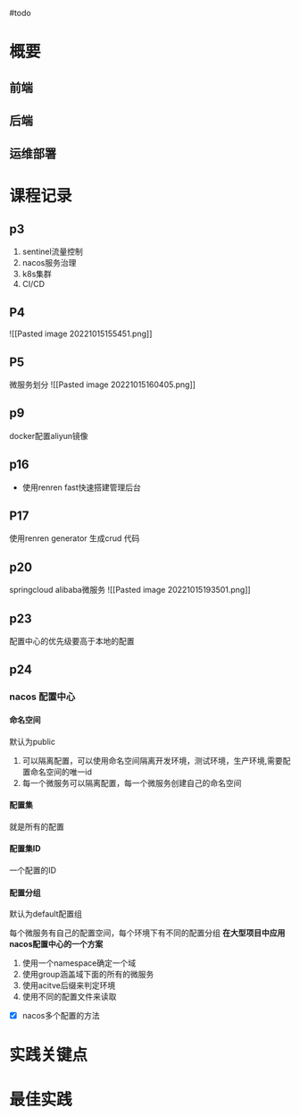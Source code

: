 #todo
# 概要
## 前端
## 后端
## 运维部署
# 课程记录
## p3
1. sentinel流量控制
2. nacos服务治理
3. k8s集群
4. CI/CD
## P4
![[Pasted image 20221015155451.png]]
## P5
微服务划分
![[Pasted image 20221015160405.png]]
## p9
docker配置aliyun镜像
## p16
- 使用renren fast快速搭建管理后台
## P17
使用renren generator 生成crud 代码
## p20
springcloud alibaba微服务
![[Pasted image 20221015193501.png]]
## p23
配置中心的优先级要高于本地的配置
## p24
### nacos 配置中心
#### 命名空间 
默认为public
1. 可以隔离配置，可以使用命名空间隔离开发环境，测试环境，生产环境,需要配置命名空间的唯一id
2. 每一个微服务可以隔离配置，每一个微服务创建自己的命名空间
#### 配置集
就是所有的配置
#### 配置集ID
一个配置的ID
#### 配置分组
默认为default配置组

每个微服务有自己的配置空间，每个环境下有不同的配置分组
**在大型项目中应用nacos配置中心的一个方案**
1. 使用一个namespace确定一个域
2. 使用group涵盖域下面的所有的微服务
3. 使用acitve后缀来判定环境
4. 使用不同的配置文件来读取
- [x] nacos多个配置的方法
# 实践关键点
# 最佳实践